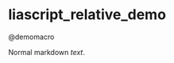<!--
author: David Croft
title: liascript_relative_demo

import: ../module_templates/macros.md

-->

# liascript\_relative\_demo

@demomacro


Normal markdown *text*.


